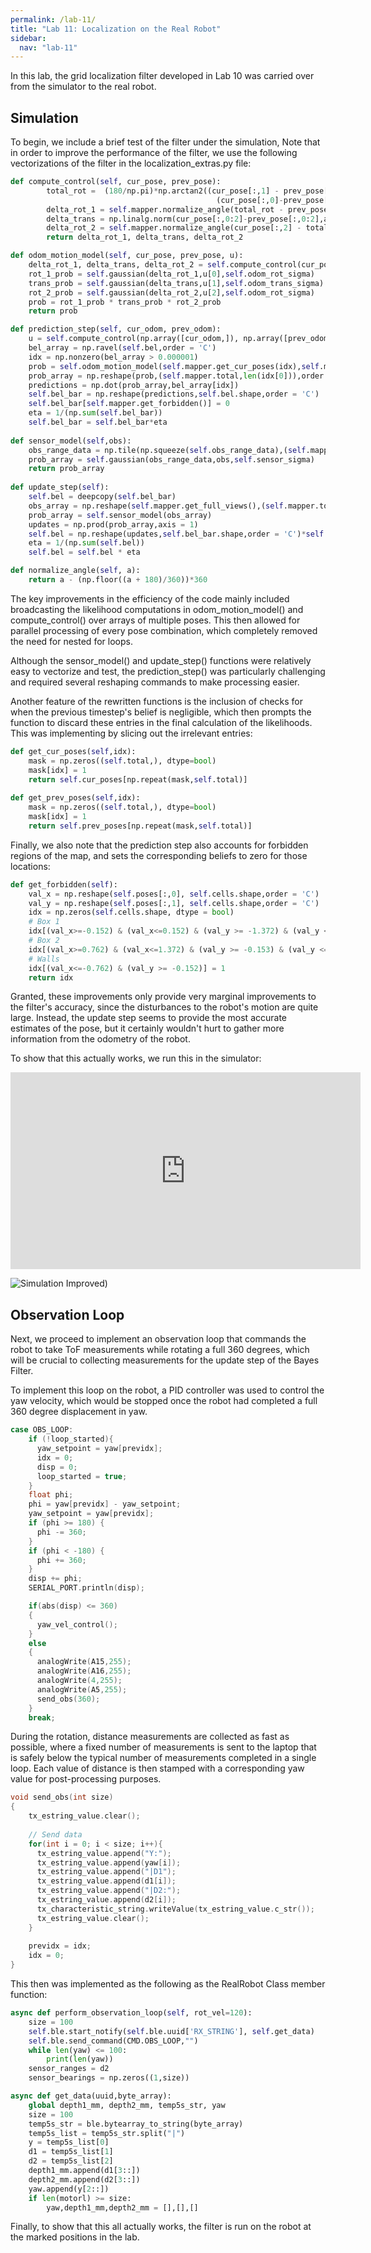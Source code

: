 ```yaml
---
permalink: /lab-11/
title: "Lab 11: Localization on the Real Robot"
sidebar:
  nav: "lab-11"
---
```


In this lab, the grid localization filter developed in Lab 10 was carried over from the simulator to the real robot.

## Simulation

To begin, we include a brief test of the filter under the simulation, Note that in order to improve the performance of the filter, we use the following vectorizations of the filter in the localization_extras.py file:

```python
def compute_control(self, cur_pose, prev_pose):
        total_rot =  (180/np.pi)*np.arctan2((cur_pose[:,1] - prev_pose[:,1]), 
                                              (cur_pose[:,0]-prev_pose[:,0]))
        delta_rot_1 = self.mapper.normalize_angle(total_rot - prev_pose[:,2])
        delta_trans = np.linalg.norm(cur_pose[:,0:2]-prev_pose[:,0:2],axis = 1)
        delta_rot_2 = self.mapper.normalize_angle(cur_pose[:,2] - total_rot)
        return delta_rot_1, delta_trans, delta_rot_2

def odom_motion_model(self, cur_pose, prev_pose, u):
    delta_rot_1, delta_trans, delta_rot_2 = self.compute_control(cur_pose,prev_pose)
    rot_1_prob = self.gaussian(delta_rot_1,u[0],self.odom_rot_sigma)
    trans_prob = self.gaussian(delta_trans,u[1],self.odom_trans_sigma)
    rot_2_prob = self.gaussian(delta_rot_2,u[2],self.odom_rot_sigma)
    prob = rot_1_prob * trans_prob * rot_2_prob
    return prob

def prediction_step(self, cur_odom, prev_odom):
    u = self.compute_control(np.array([cur_odom,]), np.array([prev_odom,]))
    bel_array = np.ravel(self.bel,order = 'C')
    idx = np.nonzero(bel_array > 0.000001)
    prob = self.odom_motion_model(self.mapper.get_cur_poses(idx),self.mapper.get_prev_poses(idx),u)
    prob_array = np.reshape(prob,(self.mapper.total,len(idx[0])),order = 'C')
    predictions = np.dot(prob_array,bel_array[idx])
    self.bel_bar = np.reshape(predictions,self.bel.shape,order = 'C')
    self.bel_bar[self.mapper.get_forbidden()] = 0
    eta = 1/(np.sum(self.bel_bar))
    self.bel_bar = self.bel_bar*eta
        
def sensor_model(self,obs):
    obs_range_data = np.tile(np.squeeze(self.obs_range_data),(self.mapper.total,1))
    prob_array = self.gaussian(obs_range_data,obs,self.sensor_sigma)    
    return prob_array
        
def update_step(self):
    self.bel = deepcopy(self.bel_bar)
    obs_array = np.reshape(self.mapper.get_full_views(),(self.mapper.total,self.mapper.OBS_PER_CELL),order = 'C')
    prob_array = self.sensor_model(obs_array)
    updates = np.prod(prob_array,axis = 1)
    self.bel = np.reshape(updates,self.bel_bar.shape,order = 'C')*self.bel
    eta = 1/(np.sum(self.bel))
    self.bel = self.bel * eta

def normalize_angle(self, a):
    return a - (np.floor((a + 180)/360))*360
```

The key improvements in the efficiency of the code mainly included broadcasting the likelihood computations in odom_motion_model() and compute_control() over arrays of multiple poses. This then allowed for parallel processing of every pose combination, which completely removed the need for nested for loops.

Although the sensor_model() and update_step() functions were relatively easy to vectorize and test, the prediction_step() was particularly challenging and required several reshaping commands to make processing easier. 

Another feature of the rewritten functions is the inclusion of checks for when the previous timestep's belief is negligible, which then prompts the function to discard these entries in the final calculation of the likelihoods. This was implementing by slicing out the irrelevant entries:

```python
def get_cur_poses(self,idx):
    mask = np.zeros((self.total,), dtype=bool)
    mask[idx] = 1
    return self.cur_poses[np.repeat(mask,self.total)]
    
def get_prev_poses(self,idx):
    mask = np.zeros((self.total,), dtype=bool)
    mask[idx] = 1
    return self.prev_poses[np.repeat(mask,self.total)]
```

Finally, we also note that the prediction step also accounts for forbidden regions of the map, and sets the corresponding beliefs to zero for those locations:

```python
def get_forbidden(self):
    val_x = np.reshape(self.poses[:,0], self.cells.shape,order = 'C')
    val_y = np.reshape(self.poses[:,1], self.cells.shape,order = 'C')
    idx = np.zeros(self.cells.shape, dtype = bool)
    # Box 1
    idx[(val_x>=-0.152) & (val_x<=0.152) & (val_y >= -1.372) & (val_y <= -0.762)] = 1
    # Box 2
    idx[(val_x>=0.762) & (val_x<=1.372) & (val_y >= -0.153) & (val_y <= 0.458)] = 1
    # Walls
    idx[(val_x<=-0.762) & (val_y >= -0.152)] = 1
    return idx
```

Granted, these improvements only provide very marginal improvements to the filter's accuracy, since the disturbances to the robot's motion are quite large. Instead, the update step seems to provide the most accurate estimates of the pose, but it certainly wouldn't hurt to gather more information from the odometry of the robot.

To show that this actually works, we run this in the simulator:

<iframe width="560" height="315" src="https://www.youtube.com/embed/kZEBebwmsHc" title="YouTube video player" frameborder="0" allow="accelerometer; autoplay; clipboard-write; encrypted-media; gyroscope; picture-in-picture; web-share" allowfullscreen></iframe>

![Simulation Improved](/lab-11-assets/Simulation_Improved.png))

## Observation Loop

Next, we proceed to implement an observation loop that commands the robot to take ToF measurements while rotating a full 360 degrees, which will be crucial to collecting measurements for the update step of the Bayes Filter.

To implement this loop on the robot, a PID controller was used to control the yaw velocity, which would be stopped once the robot had completed a full 360 degree displacement in yaw. 

```cpp
case OBS_LOOP:
    if (!loop_started){
      yaw_setpoint = yaw[previdx];
      idx = 0;
      disp = 0;
      loop_started = true;
    }
    float phi;
    phi = yaw[previdx] - yaw_setpoint;
    yaw_setpoint = yaw[previdx];
    if (phi >= 180) {
      phi -= 360;
    } 
    if (phi < -180) {
      phi += 360;
    }  
    disp += phi;
    SERIAL_PORT.println(disp);

    if(abs(disp) <= 360)
    {
      yaw_vel_control();
    }
    else
    {
      analogWrite(A15,255);
      analogWrite(A16,255);
      analogWrite(4,255);
      analogWrite(A5,255);
      send_obs(360);
    }
    break;
```

During the rotation, distance measurements are collected as fast as possible, where a fixed number of measurements is sent to the laptop that is safely below the typical number of measurements completed in a single loop. Each value of distance is then stamped with a corresponding yaw value for post-processing purposes.

```cpp
void send_obs(int size)
{
    tx_estring_value.clear();
    
    // Send data
    for(int i = 0; i < size; i++){  
      tx_estring_value.append("Y:");
      tx_estring_value.append(yaw[i]);
      tx_estring_value.append("|D1");  
      tx_estring_value.append(d1[i]);
      tx_estring_value.append("|D2:");
      tx_estring_value.append(d2[i]);    
      tx_characteristic_string.writeValue(tx_estring_value.c_str());
      tx_estring_value.clear();
    }
    
    previdx = idx;
    idx = 0;
}
```

This then was implemented as the following as the RealRobot Class member function:

```python
async def perform_observation_loop(self, rot_vel=120):
    size = 100
    self.ble.start_notify(self.ble.uuid['RX_STRING'], self.get_data)
    self.ble.send_command(CMD.OBS_LOOP,"")
    while len(yaw) <= 100:
        print(len(yaw))
    sensor_ranges = d2
    sensor_bearings = np.zeros((1,size))

async def get_data(uuid,byte_array):
    global depth1_mm, depth2_mm, temp5s_str, yaw
    size = 100 
    temp5s_str = ble.bytearray_to_string(byte_array)
    temp5s_list = temp5s_str.split("|")
    y = temp5s_list[0]
    d1 = temp5s_list[1]
    d2 = temp5s_list[2]
    depth1_mm.append(d1[3::])
    depth2_mm.append(d2[3::])
    yaw.append(y[2::])
    if len(motorl) >= size:  
        yaw,depth1_mm,depth2_mm = [],[],[]        
```

Finally, to show that this all actually works, the filter is run on the robot at the marked positions in the lab.
